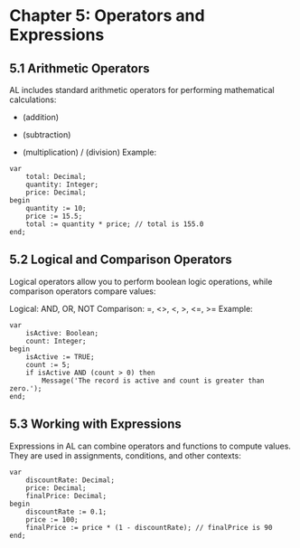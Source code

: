 # Chapter 5: Operators and Expressions
## 5.1 Arithmetic Operators
AL includes standard arithmetic operators for performing mathematical calculations:

+ (addition)
- (subtraction)
* (multiplication)
/ (division)
Example:
```al
var
    total: Decimal;
    quantity: Integer;
    price: Decimal;
begin
    quantity := 10;
    price := 15.5;
    total := quantity * price; // total is 155.0
end;

```

## 5.2 Logical and Comparison Operators
Logical operators allow you to perform boolean logic operations, while comparison operators compare values:

Logical: AND, OR, NOT
Comparison: =, <>, <, >, <=, >=
Example:
```al
var
    isActive: Boolean;
    count: Integer;
begin
    isActive := TRUE;
    count := 5;
    if isActive AND (count > 0) then
        Message('The record is active and count is greater than zero.');
end;

```

## 5.3 Working with Expressions
Expressions in AL can combine operators and functions to compute values. They are used in assignments, conditions, and other contexts:
```al
var
    discountRate: Decimal;
    price: Decimal;
    finalPrice: Decimal;
begin
    discountRate := 0.1;
    price := 100;
    finalPrice := price * (1 - discountRate); // finalPrice is 90
end;

```